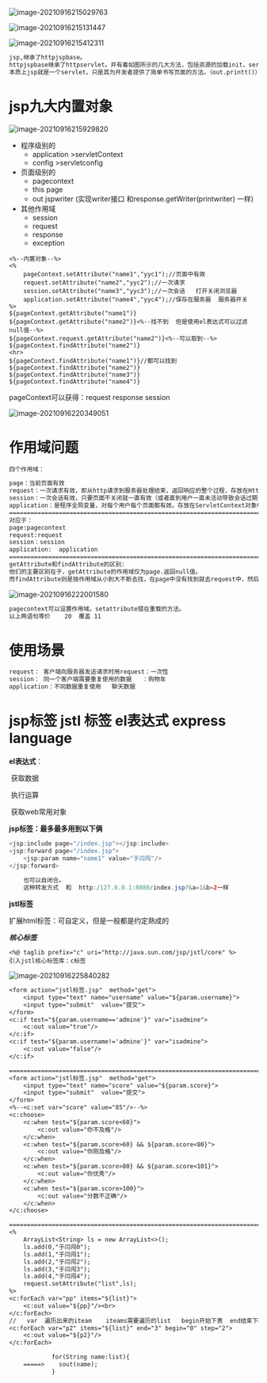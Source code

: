 ![image-20210916215029763](jsp%E5%86%85%E7%BD%AE%E5%AF%B9%E8%B1%A1.assets/image-20210916215029763.png)



![image-20210916215131447](jsp%E5%86%85%E7%BD%AE%E5%AF%B9%E8%B1%A1.assets/image-20210916215131447.png)



![image-20210916215412311](jsp%E5%86%85%E7%BD%AE%E5%AF%B9%E8%B1%A1.assets/image-20210916215412311.png)

```txt
jsp,继承了httpjspbase。
httpjspbase继承了httpservlet。并有着如图所示的几大方法，包括资源的加载init，service方法和destory方法。
本质上jsp就是一个servlet，只是其为开发者提供了简单书写页面的方法。（out.printt()）
```

# jsp九大内置对象

![image-20210916215929820](jsp%E5%86%85%E7%BD%AE%E5%AF%B9%E8%B1%A1.assets/image-20210916215929820.png)

- 程序级别的
  - application   >servletContext
  - config            >servletconfig
- 页面级别的
  - pagecontext 
  - this  page
  - out   jspwriter (实现writer接口  和response.getWriter(printwriter)  一样)
- 其他作用域
  - session
  - request
  - response
  - exception

```jap
<%--内置对象--%>
<%
    pageContext.setAttribute("name1","yyc1");//页面中有效
    request.setAttribute("name2","yyc2");//一次请求
    session.setAttribute("name3","yyc3");//一次会话   打开关闭浏览器
    application.setAttribute("name4","yyc4");//保存在服务器  服务器开关
%>
${pageContext.getAttribute("name1")}
${pageContext.getAttribute("name2")}<%--找不到  但是使用el表达式可以过滤null值--%>
${pageContext.request.getAttribute("name2")}<%--可以取到--%>
${pageContext.findAttribute("name2")}
<hr>
${pageContext.findAttribute("name1")}//都可以找到
${pageContext.findAttribute("name2")}
${pageContext.findAttribute("name3")}
${pageContext.findAttribute("name4")}
```

pageContext可以获得：request   response  session   

![image-20210916220349051](jsp%E5%86%85%E7%BD%AE%E5%AF%B9%E8%B1%A1.assets/image-20210916220349051.png)

# 作用域问题

```txt
四个作用域：

page：当前页面有效
request：一次请求有效，即从http请求到服务器处理结束，返回响应的整个过程，存放在HttpServletRequest对象中。在这个过程中可以使用forward方式跳转多个jsp。在这些页面里你都可以使用这个变量。
session：一次会话有效，只要页面不关闭就一直有效（或者直到用户一直未活动导致会话过期，默认session过期时间为30分钟，或调用HttpSession的invalidate()方法）。存放在HttpSession对象中
application：是程序全局变量，对每个用户每个页面都有效。存放在ServletContext对象中。存在服务器中
=========================================================================================
对应于：
page:pagecontext    
request:request
session：session
application:  application
=========================================================================================
getAttribute和findAttribute的区别:
他们的主要区别在于，getAttribute的作用域仅为page.返回null值。
而findAttribute则是按作用域从小到大不断去找，在page中没有找到就去request中，然后依次增加范围，找不到返回null值

```

![image-20210916222001580](jsp%E5%86%85%E7%BD%AE%E5%AF%B9%E8%B1%A1.assets/image-20210916222001580.png)

```txt
pagecontext可以设置作用域。setattribute错在重载的方法。
以上两语句等价    20  覆盖 11
```

# 使用场景

```txt
request： 客户端向服务器发送请求时用request：一次性
session： 同一个客户端需要重复使用的数据   ：购物车
application：不同数据重复使用   聊天数据

```



# jsp标签   jstl 标签  el表达式   express  language

**el表达式**：

​	获取数据

​	执行运算

​	获取web常用对象

**jsp标签：最多最多用到以下俩**

```java
<jsp:include page="/index.jsp"></jsp:include>
<jsp:forward page="/index.jsp">
    <jsp:param name="name1" value="于闫闯"/>
</jsp:forward>
    
    也可以自闭合。  
    这种转发方式  和  http:/127.0.0.1:8080/index.jsp?&a=1&b=2一样
```

**jstl标签**

扩展html标签：可自定义，但是一般都是约定熟成的

***核心标签***

```txtx
<%@ taglib prefix="c" uri="http://java.sun.com/jsp/jstl/core" %>
引入jstl核心标签库：c标签
```

![image-20210916225840282](jsp%E5%86%85%E7%BD%AE%E5%AF%B9%E8%B1%A1.assets/image-20210916225840282.png)

```txt
<form action="jstl标签.jsp"  method="get">
    <input type="text" name="username" value="${param.username}">
    <input type="submit"  value="提交">
</form>
<c:if test="${param.username=='admine'}" var="isadmine">
    <c:out value="true"/>
</c:if>
<c:if test="${param.username!='admine'}" var="isadmine">
    <c:out value="false"/>
</c:if>

======================================================================================
<form action="jstl标签.jsp"  method="get">
    <input type="text" name="score" value="${param.score}">
    <input type="submit"  value="提交">
</form>
<%--<c:set var="score" value="85"/>--%>
<c:choose>
    <c:when test="${param.score<60}">
        <c:out value="你不及格"/>
    </c:when>
    <c:when test="${param.score>60} && ${param.score<80}">
        <c:out value="你刚及格"/>
    </c:when>
    <c:when test="${param.score>80} && ${param.score<101}">
        <c:out value="你优秀"/>
    </c:when>
    <c:when test="${param.score>100}">
        <c:out value="分数不正确"/>
    </c:when>
</c:choose>

=====================================================================================
<%
    ArrayList<String> ls = new ArrayList<>();
    ls.add(0,"于闫闯0");
    ls.add(1,"于闫闯1");
    ls.add(2,"于闫闯2");
    ls.add(3,"于闫闯3");
    ls.add(4,"于闫闯4");
    request.setAttribute("list",ls);
%>
<c:forEach var="pp" items="${list}">
    <c:out value="${pp}"/><br>
</c:forEach>
//   var  遍历出来的iteam    iteams需要遍历的list   begin开始下表  end结束下标 step 步长
<c:forEach var="p2" items="${list}" end="3" begin="0" step="2">
    <c:out value="${p2}"/>
</c:forEach>

            for(String name:list){
    =====>    sout(name);
            }
```

